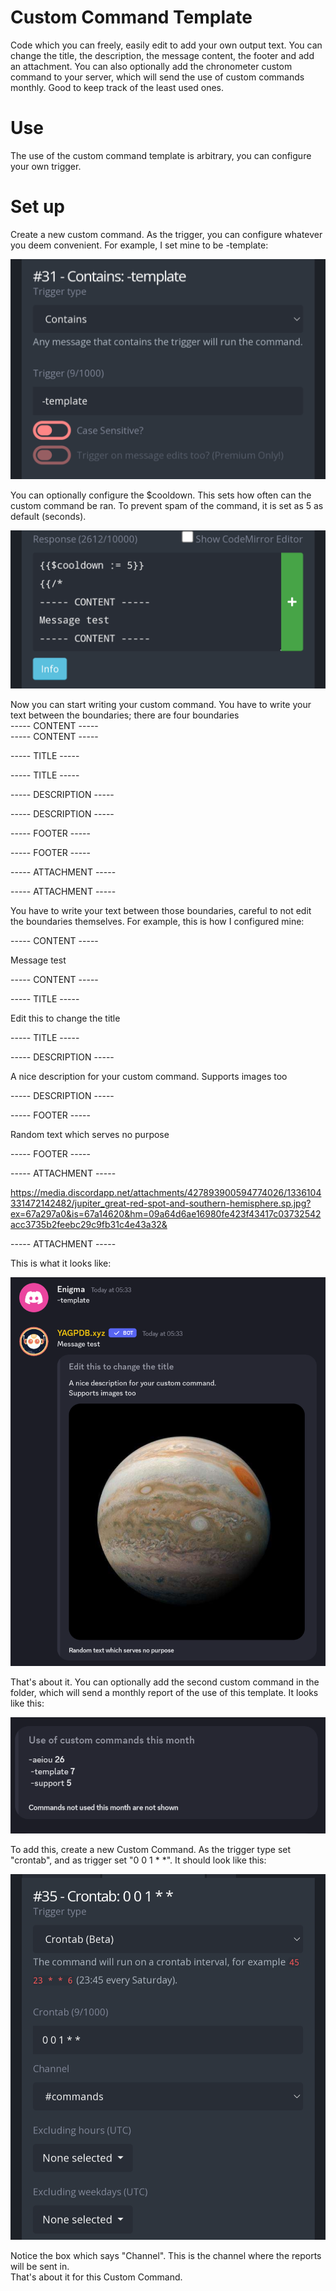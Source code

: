 # Custom Command Template
Code which you can freely, easily edit to add your own output text. You can change the title, the description, the message content, the footer and add an attachment. You can also optionally add the chronometer custom command to your server, which will send the use of custom commands monthly. Good to keep track of the least used ones.

# Use
The use of the custom command template is arbitrary, you can configure your own trigger.

# Set up
Create a new custom command. As the trigger, you can configure whatever you deem convenient. For example, I set mine to be -template:

![image](../ignore/customcommandtemplate1.png)

You can optionally configure the $cooldown. This sets how often can the custom command be ran. To prevent spam of the command, it is set as 5 as default (seconds).  

![image](../ignore/customcommandtemplate2.png)

Now you can start writing your custom command. You have to write your text between the boundaries; there are four boundaries  
----- CONTENT -----  
----- CONTENT -----

----- TITLE -----

----- TITLE -----

----- DESCRIPTION -----

----- DESCRIPTION -----

----- FOOTER -----

----- FOOTER -----

----- ATTACHMENT -----

----- ATTACHMENT -----

You have to write your text between those boundaries, careful to not edit the boundaries themselves. For example, this is how I configured mine:  

----- CONTENT -----  

Message test  

----- CONTENT -----  

----- TITLE -----  

Edit this to change the title  

----- TITLE -----  

----- DESCRIPTION -----  

A nice description for your custom command.
Supports images too  

----- DESCRIPTION -----  

----- FOOTER -----  

Random text which serves no purpose  

----- FOOTER -----  

----- ATTACHMENT -----  

https://media.discordapp.net/attachments/427893900594774026/1336104331472142482/jupiter_great-red-spot-and-southern-hemisphere.sp.jpg?ex=67a297a0&is=67a14620&hm=09a64d6ae16980fe423f43417c03732542acc3735b2feebc29c9fb31c4e43a32&  

----- ATTACHMENT -----


This is what it looks like:  

![image](../ignore/customcommandtemplate3.png)

That's about it. 
You can optionally add the second custom command in the folder, which will send a monthly report of the use of this template. It looks like this:  

![image](../ignore/customcommandtemplate5.png)

To add this, create a new Custom Command. As the trigger type set "crontab", and as trigger set "0 0 1 * *". It should look like this:  

![image](../ignore/customcommandtemplate4.png)  

Notice the box which says "Channel". This is the channel where the reports will be sent in.  
That's about it for this Custom Command.
